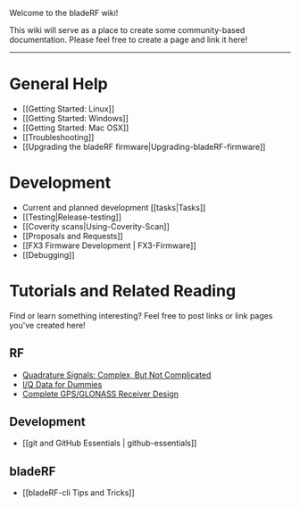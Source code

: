 Welcome to the bladeRF wiki!

This wiki will serve as a place to create some community-based documentation. Please feel free to create a page and link it here!


***

# General Help #
* [[Getting Started: Linux]]
* [[Getting Started: Windows]]
* [[Getting Started: Mac OSX]]
* [[Troubleshooting]]
* [[Upgrading the bladeRF firmware|Upgrading-bladeRF-firmware]]

# Development #

* Current and planned development [[tasks|Tasks]]
* [[Testing|Release-testing]]
* [[Coverity scans|Using-Coverity-Scan]]
* [[Proposals and Requests]]
* [[FX3 Firmware Development | FX3-Firmware]]
* [[Debugging]]

# Tutorials and Related Reading #
Find or learn something interesting? Feel free to post links or link pages you've created here!

## RF ##
* [Quadrature Signals: Complex, But Not Complicated](http://www.ieee.li/pdf/essay/quadrature_signals.pdf)
* [I/Q Data for Dummies](http://whiteboard.ping.se/SDR/IQ)
* [Complete GPS/GLONASS Receiver Design](http://lea.hamradio.si/~s53mv/navsats/theory.html)

## Development ##
* [[git and GitHub Essentials | github-essentials]]

## bladeRF ##
* [[bladeRF-cli Tips and Tricks]]